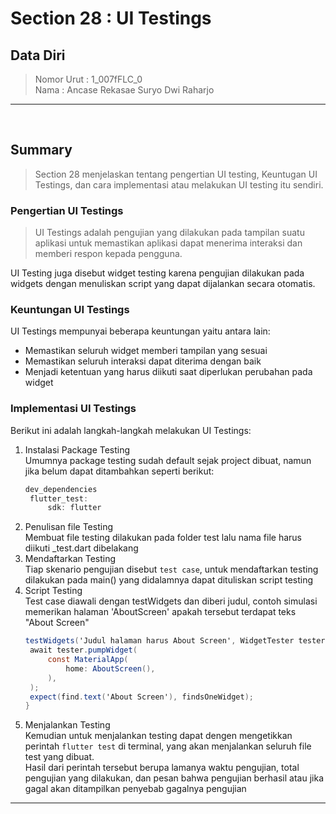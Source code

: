 # Section 28 : UI Testings

## Data Diri

> Nomor Urut  : 1_007fFLC_0 <br>
Nama        : Ancase Rekasae Suryo Dwi Raharjo

--- 

<br>

## **Summary**

>Section 28 menjelaskan tentang pengertian UI testing, Keuntugan UI Testings, dan cara implementasi atau melakukan UI testing itu sendiri.

### **Pengertian UI Testings**

>UI Testings adalah pengujian yang dilakukan pada tampilan suatu aplikasi untuk memastikan aplikasi dapat menerima interaksi dan memberi respon kepada pengguna. 

UI Testing juga disebut widget testing karena pengujian dilakukan pada widgets dengan menuliskan script yang dapat dijalankan secara otomatis.

### **Keuntungan UI Testings**

UI Testings mempunyai beberapa keuntungan yaitu antara lain:
- Memastikan seluruh widget memberi tampilan yang sesuai
- Memastikan seluruh interaksi dapat diterima dengan baik
- Menjadi ketentuan yang harus diikuti saat diperlukan perubahan pada widget

### **Implementasi UI Testings**

Berikut ini adalah langkah-langkah melakukan UI Testings:
1. Instalasi Package Testing <br>
   Umumnya package testing sudah default sejak project dibuat, namun jika belum dapat ditambahkan seperti berikut:
   ```cs
   dev_dependencies
    flutter_test:
        sdk: flutter
   ```
2. Penulisan file Testing <br>
   Membuat file testing dilakukan pada folder test lalu nama file harus diikuti _test.dart dibelakang
3. Mendaftarkan Testing <br>
   Tiap skenario pengujian disebut `test case`, untuk mendaftarkan testing dilakukan pada main() yang didalamnya dapat dituliskan script testing
4. Script Testing <br>
   Test case diawali dengan testWidgets dan diberi judul, contoh simulasi memerikan halaman 'AboutScreen' apakah tersebut terdapat teks "About Screen"
   ```cs
   testWidgets('Judul halaman harus About Screen', WidgetTester tester) async {
    await tester.pumpWidget(
        const MaterialApp(
            home: AboutScreen(),
        ),
    );
    expect(find.text('About Screen'), findsOneWidget);
   }
   ```
5. Menjalankan Testing <br>
   Kemudian untuk menjalankan testing dapat dengen mengetikkan perintah `flutter test` di terminal, yang akan menjalankan seluruh file test yang dibuat. <br>
   Hasil dari perintah tersebut berupa lamanya waktu pengujian, total pengujian yang dilakukan, dan pesan bahwa pengujian berhasil atau jika gagal akan ditampilkan penyebab gagalnya pengujian

---